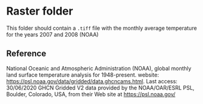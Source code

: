 # Raster folder

This folder should contain a `.tiff` file with the monthly average temperature for the years 2007 and 2008 (NOAA)

## Reference

National Oceanic and Atmospheric Administration (NOAA), global monthly land surface temperature analysis for 1948-present. website: https://psl.noaa.gov/data/gridded/data.ghcncams.html. Last access: 30/06/2020
GHCN Gridded V2 data provided by the NOAA/OAR/ESRL PSL, Boulder, Colorado, USA, from their Web site at https://psl.noaa.gov/
